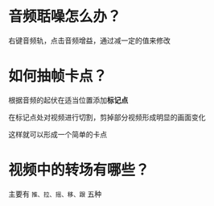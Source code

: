# 音频聒噪怎么办？

右键音频轨，点击音频增益，通过减一定的值来修改

# 如何抽帧卡点？

根据音频的起伏在适当位置添加**标记点**

在标记点处对视频进行切割，剪掉部分视频形成明显的画面变化

这样就可以形成一个简单的卡点

# 视频中的转场有哪些？

主要有 `推、拉、摇、移、跟` 五种